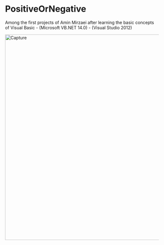 # PositiveOrNegative

Among the first projects of Amin Mirzaei after learning the basic concepts of Visual Basic - (Microsoft VB.NET 14.0) - (Visual Studio 2012)

<img width="675" alt="Capture" src="https://github.com/user-attachments/assets/16e3e619-0830-4c90-8a68-06cba6e7c3a4">
